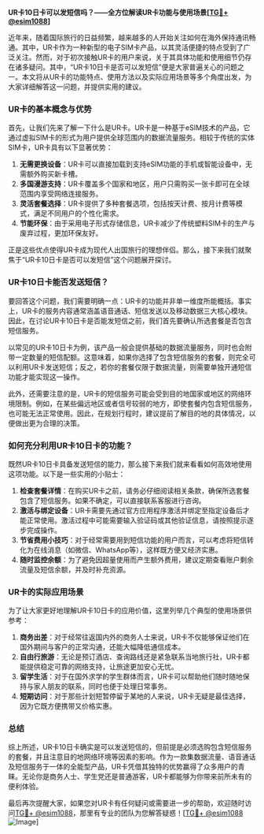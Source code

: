 **UR卡10日卡可以发短信吗？——全方位解读UR卡功能与使用场景[[TG💪+ @esim1088](https://t.me/s/esim1088)]**

近年来，随着国际旅行的日益频繁，越来越多的人开始关注如何在海外保持通讯畅通。其中，UR卡作为一种新型的电子SIM卡产品，以其灵活便捷的特点受到了广泛关注。然而，对于初次接触UR卡的用户来说，关于其具体功能和使用细节仍存在诸多疑问。其中，“UR卡10日卡是否可以发短信”便是大家普遍关心的问题之一。本文将从UR卡的功能特点、使用方法以及实际应用场景等多个角度出发，为大家详细解答这一问题，并提供实用的建议。

### UR卡的基本概念与优势

首先，让我们先来了解一下什么是UR卡。UR卡是一种基于eSIM技术的产品，它通过虚拟SIM卡的形式为用户提供全球范围内的数据流量服务。相较于传统的实体SIM卡，UR卡具有以下显著优势：

1. **无需更换设备**：UR卡可以直接加载到支持eSIM功能的手机或智能设备中，无需额外购买新卡槽。
2. **多国漫游支持**：UR卡覆盖多个国家和地区，用户只需购买一张卡即可在全球范围内享受网络连接服务。
3. **灵活套餐选择**：UR卡提供了多种套餐选项，包括按天计费、按月计费等模式，满足不同用户的个性化需求。
4. **节能环保**：由于采用电子形式存储信息，UR卡减少了传统塑料SIM卡的生产与废弃过程，更加环保友好。

正是这些优点使得UR卡成为现代人出国旅行的理想伴侣。那么，接下来我们就聚焦于“UR卡10日卡是否可以发短信”这个问题展开探讨。

### UR卡10日卡能否发送短信？

要回答这个问题，我们需要明确一点：UR卡的功能并非单一维度所能概括。事实上，UR卡的服务内容通常涵盖语音通话、短信发送以及移动数据三大核心模块。因此，在讨论UR卡10日卡是否能发短信之前，我们首先要确认所选套餐是否包含短信服务。

以常见的UR卡10日卡为例，该产品一般会提供基础的数据流量服务，同时也会附带一定数量的短信配额。这意味着，如果你选择了包含短信服务的套餐，则完全可以利用UR卡发送短信；反之，若你的套餐仅限于数据流量，则需要单独开通短信功能才能实现这一操作。

此外，还需要注意的是，UR卡的短信服务可能会受到目的地国家或地区的网络环境限制。例如，在某些偏远地区或者信号较弱的地方，即使套餐内包含短信服务，也可能无法正常使用。因此，在规划行程时，建议提前了解目的地的具体情况，以便做出更为合理的决策。

### 如何充分利用UR卡10日卡的功能？

既然UR卡10日卡具备发送短信的能力，那么接下来我们就来看看如何高效地使用这项功能。以下是一些实用的小贴士：

1. **检查套餐详情**：在购买UR卡之前，请务必仔细阅读相关条款，确保所选套餐包含了短信服务。如果不确定，可以直接联系客服进行咨询。
2. **激活与绑定设备**：UR卡需要先通过官方应用程序激活并绑定至指定设备后才能正常使用。激活过程中可能需要输入验证码或其他验证信息，请按照提示逐步完成操作。
3. **节省费用小技巧**：对于经常需要用到短信功能的用户而言，可以考虑将短信转化为在线消息（如微信、WhatsApp等），这样既方便又经济实惠。
4. **随时监控余额**：为了避免因超量使用而产生额外费用，建议定期查看账户剩余流量及短信余额，并及时补充资源。

### UR卡的实际应用场景

为了让大家更好地理解UR卡10日卡的应用价值，这里列举几个典型的使用场景供参考：

1. **商务出差**：对于经常往返国内外的商务人士来说，UR卡不仅能够保证他们在国外期间与客户的正常沟通，还能大幅降低通信成本。
2. **自由行旅游**：无论是预订酒店、查询路线还是紧急联系当地旅行社，UR卡都能提供稳定可靠的网络支持，让旅途更加安心无忧。
3. **留学生活**：对于在国外求学的学生群体而言，UR卡可以帮助他们随时随地保持与家人朋友的联系，同时也便于处理日常事务。
4. **短期访问**：对于那些计划短暂停留于某地的人来说，UR卡无疑是最佳选择，因为它既方便携带又价格实惠。

### 总结

综上所述，UR卡10日卡确实是可以发送短信的，但前提是必须选购包含短信服务的套餐，并且注意目的地网络环境等因素的影响。作为一款集数据流量、语音通话及短信服务于一体的全能型产品，UR卡凭借其独特的优势赢得了众多用户的青睐。无论你是商务人士、学生党还是普通游客，UR卡都能够为你带来前所未有的便利体验。

最后再次提醒大家，如果您对UR卡有任何疑问或需要进一步的帮助，欢迎随时访问[TG💪+ @esim1088](https://t.me/s/esim1088)，那里有专业的团队为您解答疑惑！[[TG💪+ @esim1088](https://t.me/s/esim1088) ![Image](https://i.postimg.cc/4NQfJmqS/Snipaste-2025-05-13-00-14-12.png)]